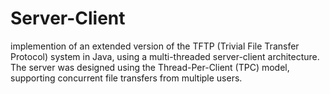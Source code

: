 # Server-Client
implemention of an extended version of the TFTP (Trivial File Transfer Protocol) system in Java, using a multi-threaded server-client architecture. The server was designed using the Thread-Per-Client (TPC) model, supporting concurrent file transfers from multiple users. 
